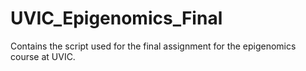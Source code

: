 # UVIC_Epigenomics_Final
Contains the script used for the final assignment for the epigenomics course at UVIC.
